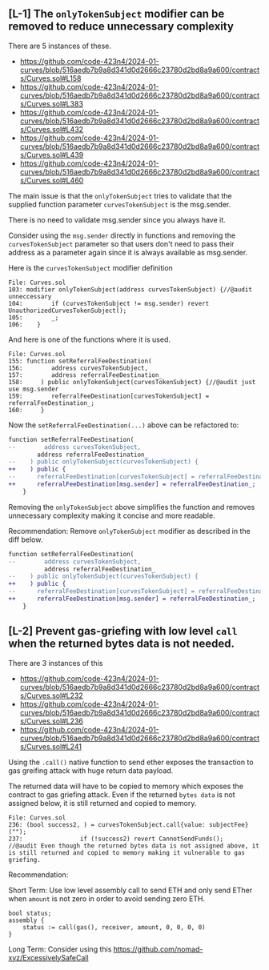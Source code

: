 ## [L-1] The `onlyTokenSubject` modifier can be removed to reduce unnecessary complexity

There are 5 instances of these.
-  https://github.com/code-423n4/2024-01-curves/blob/516aedb7b9a8d341d0d2666c23780d2bd8a9a600/contracts/Curves.sol#L158
- https://github.com/code-423n4/2024-01-curves/blob/516aedb7b9a8d341d0d2666c23780d2bd8a9a600/contracts/Curves.sol#L383
- https://github.com/code-423n4/2024-01-curves/blob/516aedb7b9a8d341d0d2666c23780d2bd8a9a600/contracts/Curves.sol#L432
- https://github.com/code-423n4/2024-01-curves/blob/516aedb7b9a8d341d0d2666c23780d2bd8a9a600/contracts/Curves.sol#L439
- https://github.com/code-423n4/2024-01-curves/blob/516aedb7b9a8d341d0d2666c23780d2bd8a9a600/contracts/Curves.sol#L460

The main issue is that the `onlyTokenSubject` tries to validate that the supplied function parameter `curvesTokenSubject` is the msg.sender. 

There is no need to validate msg.sender since you always have it. 

Consider using the `msg.sender` directly in functions and removing the `curvesTokenSubject` parameter so that users don't need to pass their address as a parameter again since it is always available as msg.sender.

Here is the `curvesTokenSubject` modifier definition

```
File: Curves.sol
103: modifier onlyTokenSubject(address curvesTokenSubject) {//@audit unneccessary
104:        if (curvesTokenSubject != msg.sender) revert UnauthorizedCurvesTokenSubject();
105:        _;
106:    }
```

And here is one of the functions where it is used.

```
File: Curves.sol
155: function setReferralFeeDestination(
156:        address curvesTokenSubject,
157:        address referralFeeDestination_
158:     ) public onlyTokenSubject(curvesTokenSubject) {//@audit just use msg.sender
159:        referralFeeDestination[curvesTokenSubject] = referralFeeDestination_;
160:     }
```

Now the `setReferralFeeDestination(...)` above can be refactored to: 

```diff
function setReferralFeeDestination(
--        address curvesTokenSubject,
        address referralFeeDestination_
--    ) public onlyTokenSubject(curvesTokenSubject) {
++    ) public {
--      referralFeeDestination[curvesTokenSubject] = referralFeeDestination_;
++      referralFeeDestination[msg.sender] = referralFeeDestination_;
    }
```
Removing the `onlyTokenSubject` above simplifies the function and removes unnecessary complexity making it concise and more readable.

Recommendation: Remove `onlyTokenSubject` modifier as described in the diff below.

```diff
function setReferralFeeDestination(
--        address curvesTokenSubject,
          address referralFeeDestination_
--    ) public onlyTokenSubject(curvesTokenSubject) {
++    ) public {
--      referralFeeDestination[curvesTokenSubject] = referralFeeDestination_;
++      referralFeeDestination[msg.sender] = referralFeeDestination_;
    }
```

## [L-2] Prevent gas-griefing with low level `call` when the returned bytes data is not needed.

There are 3 instances of this
- https://github.com/code-423n4/2024-01-curves/blob/516aedb7b9a8d341d0d2666c23780d2bd8a9a600/contracts/Curves.sol#L232
- https://github.com/code-423n4/2024-01-curves/blob/516aedb7b9a8d341d0d2666c23780d2bd8a9a600/contracts/Curves.sol#L236
- https://github.com/code-423n4/2024-01-curves/blob/516aedb7b9a8d341d0d2666c23780d2bd8a9a600/contracts/Curves.sol#L241


Using the `.call()` native function to send ether exposes the transaction to gas greifing attack with huge return data payload. 

The returned data will have to be copied to memory which exposes the contract to gas griefing attack. Even if the returned `bytes data` is not assigned below, it is still returned and copied to memory.

```
File: Curves.sol
236: (bool success2, ) = curvesTokenSubject.call{value: subjectFee}("");
237:                if (!success2) revert CannotSendFunds();
//@audit Even though the returned bytes data is not assigned above, it is still returned and copied to memory making it vulnerable to gas griefing.
```

Recommendation: 

Short Term: Use low level assembly call to send ETH and only send ETher when `amount` is not zero in order to avoid sending zero ETH.

```
bool status;
assembly {
    status := call(gas(), receiver, amount, 0, 0, 0, 0)
}
```

Long Term: Consider using this https://github.com/nomad-xyz/ExcessivelySafeCall